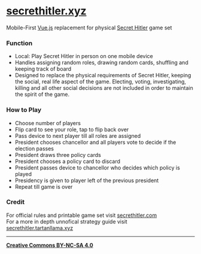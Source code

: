 # **[secrethitler.xyz](http://secrethitler.xyz/)**    
Mobile-First [Vue.js](http://github.com/vuejs/vue/) replacement for physical [Secret Hitler](http://secrethitler.com) game set  

### Function
- Local: Play Secret Hitler in person on one mobile device  
- Handles assigning random roles, drawing random cards, shuffling and keeping track of board  
- Designed to replace the physical requirements of Secret Hitler, keeping the social, real life aspect of the game. Electing, voting, investigating, killing and all other social decisions are not included in order to maintain the spirit of the game.

### How to Play
- Choose number of players  
- Flip card to see your role, tap to flip back over  
- Pass device to next player till all roles are assigned
- President chooses chancellor and all players vote to decide if the election passes
- President draws three policy cards 
- President chooses a policy card to discard  
- President passes device to chancellor who decides which policy is played
- Presidency is given to player left of the previous president
- Repeat till game is over 

### Credit
For official rules and printable game set visit [secrethitler.com](http://secrethitler.com)  
For a more in depth unnofical strategy guide visit [secrethitler.tartanllama.xyz](https://secrethitler.tartanllama.xyz)  

___
**[Creative Commons BY-NC-SA 4.0](https://creativecommons.org/licenses/by-nc-sa/4.0/)**

